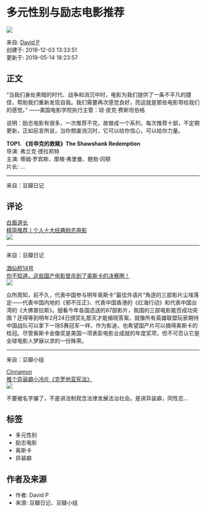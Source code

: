 # 多元性别与励志电影推荐

![](https://img9.doubanio.com/view/elanor_image/raw/public/MJV892V4.jpg)

来自: [David P](https://www.douban.com/people/178642846/)  
创建于: 2018-12-03 13:33:51  
更新于: 2019-05-14 18:23:57  

## 正文

“当我们身处黑暗的时代、战争和消沉中时，电影为我们提供了一条不平凡的捷径，帮助我们重新发现自我。我们需要再次感觉良好，而这就是那些电影带给我们的感觉。” ——美国电影学院执行主管：琼·皮克·费斯坦伯格  

说明：励志电影有很多，一次推荐不完，故做成一个系列，每次推荐十部，不定期更新，正如前言所说，当你颓废消沉时，它可以给你信心，可以给你力量。 

**TOP1. 《肖申克的救赎》The Shawshank Redemption**  
导演: 弗兰克·德拉邦特   
主演: 蒂姆·罗宾斯、摩根·弗里曼、鲍勃·冈顿  
片长: ...

---

来自：豆瓣日记

## 评论

[白眉道长](https://www.douban.com/people/4476933/)  
[精简推荐丨个人十大经典励志电影](https://www.douban.com/note/715540498/)  
[![](https://img3.doubanio.com/view/note/small/public/p60233793.webp)](https://www.douban.com/note/715540498/)  

---

来自：豆瓣日记

[酒仙桥14号](https://www.douban.com/people/167071520/)  
[你不知道，这些国产电影曾杀到了奥斯卡的决赛圈！](https://www.douban.com/note/694822515/)  
[![](https://img2.doubanio.com/view/note/small/public/p55205681.webp)](https://www.douban.com/note/694822515/)  

众所周知，前不久，代表中国参与明年奥斯卡“最佳外语片”角逐的三部影片尘埃落定——代表中国内地的《邪不压正》、代表中国香港的《红海行动》和代表中国台湾的《大佛普拉斯》。细看今年各国选送的87部影片，我国的三部电影能否成功突围？还得等到明年2月24日颁奖礼那天才能揭晓答案。就像所有英雄联盟玩家期待中国战队可以拿下一场S赛冠军一样，作为影迷，也希望国产片可以摘得奥斯卡的桂冠。尽管奥斯卡金像奖是美国一项表彰电影业成就的年度奖项，但不可否认它是全球电影人梦寐以求的一份殊荣。  

---

来自：豆瓣小组

[Cinnamon](https://www.douban.com/people/186624294/)  
[推个异装癖小冷片《克罗地亚宪法》](https://www.douban.com/group/topic/128756186/)  
[![](https://img9.doubanio.com/view/group_topic/large/public/p151119315.jpg)](https://www.douban.com/group/topic/128756186/)  

不要被名字骗了，不是讲法制观念法律发展法治社会。是讲异装癖，同性恋...

## 标签

- 多元性别
- 励志电影
- 奥斯卡
- 异装癖

## 作者及来源

- 作者: David P
- 来源: 豆瓣日记、豆瓣小组